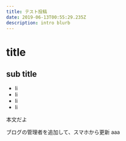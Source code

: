 ```yaml
---
title: テスト投稿
date: 2019-06-13T00:55:29.235Z
description: intro blurb
---
```

# title

## sub title

* li
* li
* li
* li

本文だよ

ブログの管理者を追加して、スマホから更新
aaa
